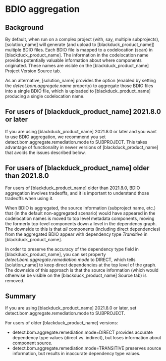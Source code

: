# BDIO aggregation

## Background

By default, when run on a complex project (with, say, multiple subprojects), [solution_name] will generate (and upload to [blackduck_product_name])
multiple BDIO files. Each BDIO file is mapped to a codelocation (scan) in [blackduck_product_name]. The information
in the codelocation name provides potentially
valuable information about where components originated. These names are visible on the [blackduck_product_name] Project Version Source tab.

As an alternative, [solution_name] provides the option (enabled by setting the
*detect.bom.aggregate.name* property) to aggregate those BDIO files into a single BDIO file, which is uploaded
to [blackduck_product_name] producing a single codelocation name.

## For users of [blackduck_product_name] 2021.8.0 or later

If you are using [blackduck_product_name] 2021.8.0 or later and you want to use BDIO aggregation,
we recommend you set detect.bom.aggregate.remediation.mode to SUBPROJECT. This takes advantage of
functionality in newer versions of [blackduck_product_name] that avoids the issues described below.

## For users of [blackduck_product_name] older than 2021.8.0

For users of [blackduck_product_name] older than 2021.8.0,
BDIO aggregation involves tradeoffs,
and it is important to understand those tradeoffs when using it.

When BDIO is aggregated, the source information (subproject name, etc.)
that (in the default non-aggregated scenario) would have appeared in the codelocation names is moved to
top level metadata components, moving the formerly top-level components down a level in the dependency
graph. The downside to this is that *all* components (including direct dependencies) from the aggregated
BDIO appear with dependency type *Transitive* in [blackduck_product_name].

In order to preserve the accuracy of the dependency type field in [blackduck_product_name], you can
set property *detect.bom.aggregate.remediation.mode* to DIRECT, which tells [solution_name] to keep
direct dependencies at the top level of the graph. The downside of this approach is that the source information
(which would otherwise be visible on the [blackduck_product_name] Source tab) is removed.

## Summary

If you are using [blackduck_product_name] 2021.8.0 or later, set detect.bom.aggregate.remediation.mode to SUBPROJECT.

For users of older [blackduck_product_name] versions:

* detect.bom.aggregate.remediation.mode=DIRECT provides accurate dependency type values (direct vs. indirect), but loses information about component source.
* detect.bom.aggregate.remediation.mode=TRANSITIVE preserves source information, but results in inaccurate dependency type values.
